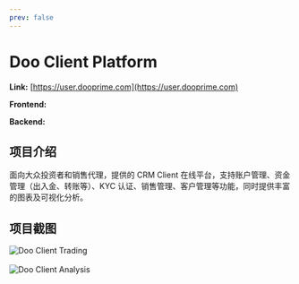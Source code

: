 ```yaml
---
prev: false
---
```


# Doo Client Platform

**Link:** [https://user.dooprime.com](https://user.dooprime.com)

**Frontend:**
[<Badge type="tip" text="TypeScript" />](https://www.typescriptlang.org)
[<Badge type="tip" text="Next" />](https://nextjs.org)
[<Badge type="tip" text="React" />](https://react.dev)
[<Badge type="tip" text="Redux" />](https://redux.js.org)
[<Badge type="tip" text="Tailwind CSS" />](https://tailwindcss.com)
[<Badge type="tip" text="Emotion" />](https://emotion.sh)
[<Badge type="tip" text="Ant Design" />](https://ant.design)
[<Badge type="tip" text="MUI" />](https://mui.com)
[<Badge type="tip" text="Swiper" />](https://swiperjs.com)
[<Badge type="tip" text="High Charts" />](https://www.highcharts.com)

**Backend:**
[<Badge type="tip" text="Node" />](https://nodejs.org)
[<Badge type="tip" text="Koa" />](https://koajs.com)
[<Badge type="tip" text="Redis" />](https://redis.io)
[<Badge type="tip" text="MySQL" />](https://www.mysql.com)
[<Badge type="tip" text="Nacos" />](https://nacos.io)

## 项目介绍

面向大众投资者和销售代理，提供的 CRM Client 在线平台，支持账户管理、资金管理（出入金、转账等）、KYC 认证、销售管理、客户管理等功能，同时提供丰富的图表及可视化分析。

## 项目截图

![Doo Client Trading](/projects/doo-prime/client-trading.png)
<br />
<br />
![Doo Client Analysis](/projects/doo-prime/client-analysis.png)
